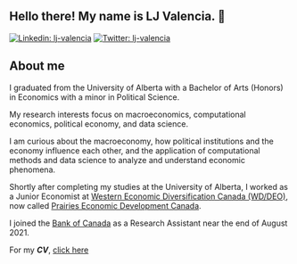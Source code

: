 <div align="left">
  
## Hello there! My name is LJ Valencia. 👋
[![Linkedin: lj-valencia](https://img.shields.io/badge/lj--valencia-blue?style=flat&logo=linkedin&labelColor=blue)](https://www.linkedin.com/in/lj-valencia)
[![Twitter: lj-valencia](https://img.shields.io/badge/LJValenc1a-blue?style=flat&logo=twitter&labelColor=blue)](https://twitter.com/LJValenc1a)
  
## About me
I graduated from the University of Alberta with a Bachelor of Arts (Honors) in Economics with a minor in Political Science. 
  
My research interests focus on macroeconomics, computational economics, political economy, and data science.
  
I am curious about the macroeconomy, how political institutions and the economy influence each other, and the application of computational methods and data science to analyze and understand economic phenomena. 
 
Shortly after completing my studies at the University of Alberta, I worked as a Junior Economist at [Western Economic Diversification Canada (WD/DEO)](https://www.wd-deo.gc.ca/eng/home.asp), now called [Prairies Economic Development Canada](https://www.canada.ca/en/prairies-economic-development.html). 

I joined the [Bank of Canada](https://www.bankofcanada.ca/) as a Research Assistant near the end of August 2021. 

For my **_CV_**, [click here](LJ-Valencia-CV.pdf)
</div>
